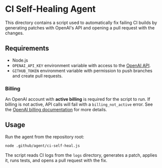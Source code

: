 
# CI Self-Healing Agent

This directory contains a script used to automatically fix failing CI builds by generating patches with OpenAI's API and opening a pull request with the changes.

## Requirements
- Node.js
- `OPENAI_API_KEY` environment variable with access to the [OpenAI API](https://platform.openai.com/docs/api-reference/introduction).
- `GITHUB_TOKEN` environment variable with permission to push branches and create pull requests.

### Billing
An OpenAI account with **active billing** is required for the script to run. If billing is not active, API calls will fail with a `billing_not_active` error. See the [OpenAI billing documentation](https://platform.openai.com/docs/guides/billing) for more details.

## Usage
Run the agent from the repository root:

```bash
node .github/agent/ci-self-heal.js
```

The script reads CI logs from the `logs` directory, generates a patch, applies it, runs tests, and opens a pull request with the fix.

